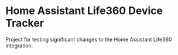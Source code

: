 # Home Assistant Life360 Device Tracker

Project for testing significant changes to the Home Assistant Life360 integration.
